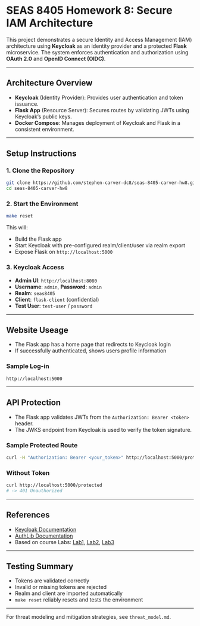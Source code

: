 # SEAS 8405 Homework 8: Secure IAM Architecture

This project demonstrates a secure Identity and Access Management (IAM) architecture using **Keycloak** as an identity provider and a protected **Flask** microservice. The system enforces authentication and authorization using **OAuth 2.0** and **OpenID Connect (OIDC)**.

---

## Architecture Overview

* **Keycloak** (Identity Provider): Provides user authentication and token issuance.
* **Flask App** (Resource Server): Secures routes by validating JWTs using Keycloak’s public keys.
* **Docker Compose**: Manages deployment of Keycloak and Flask in a consistent environment.

---

## Setup Instructions

### 1. Clone the Repository

```bash
git clone https://github.com/stephen-carver-dc8/seas-8405-carver-hw8.git
cd seas-8405-carver-hw8
```

### 2. Start the Environment

```bash
make reset
```

This will:

* Build the Flask app
* Start Keycloak with pre-configured realm/client/user via realm export
* Expose Flask on `http://localhost:5000`

### 3. Keycloak Access

* **Admin UI**: `http://localhost:8080`
* **Username**: `admin`, **Password**: `admin`
* **Realm**: `seas8405`
* **Client**: `flask-client` (confidential)
* **Test User**: `test-user` / `password`

---
## Website Useage

* The Flask app has a home page that redirects to Keycloak login
* If successfully authenticated, shows users profile information

### Sample Log-in

```
http://localhost:5000
```

---

## API Protection

* The Flask app validates JWTs from the `Authorization: Bearer <token>` header.
* The JWKS endpoint from Keycloak is used to verify the token signature.

### Sample Protected Route

```bash
curl -H "Authorization: Bearer <your_token>" http://localhost:5000/protected
```

### Without Token

```bash
curl http://localhost:5000/protected
# -> 401 Unauthorized
```

---

## References

* [Keycloak Documentation](https://www.keycloak.org/docs/latest/)
* [AuthLib Documentation](https://github.com/authlib/authlib/blob/main/tests/clients/test_flask/test_oauth_client.py)
* Based on course Labs: [Lab1](../lab1), [Lab2](../lab2), [Lab3](../lab3)

---

## Testing Summary

* Tokens are validated correctly
* Invalid or missing tokens are rejected
* Realm and client are imported automatically
* `make reset` reliably resets and tests the environment

---

For threat modeling and mitigation strategies, see `threat_model.md`.
